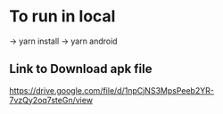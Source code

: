 # To run in local

-> yarn install
-> yarn android

## Link to Download apk file
https://drive.google.com/file/d/1npCjNS3MpsPeeb2YR-7vzQy2oq7steGn/view

